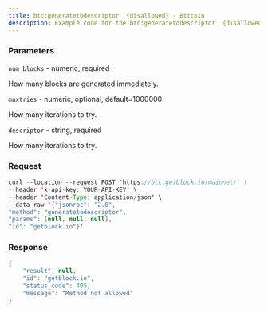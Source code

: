 ```yaml
---
title: btc:generatetodescriptor  {disallowed} - Bitcoin
description: Example code for the btc:generatetodescriptor  {disallowed} json-rpc method. Сomplete guide on how to use btc:generatetodescriptor  {disallowed} json-rpc in GetBlock.io Web3 documentation.
---
```


### Parameters


`num_blocks` - numeric, required

How many blocks are generated immediately.

`maxtries` - numeric, optional, default=1000000

How many iterations to try.

`descriptor` - string, required

How many iterations to try.

### Request

``` java
curl --location --request POST 'https://btc.getblock.io/mainnet/' \
--header 'x-api-key: YOUR-API-KEY' \
--header 'Content-Type: application/json' \
--data-raw '{"jsonrpc": "2.0",
"method": "generatetodescriptor",
"params": [null, null, null],
"id": "getblock.io"}'
```

###  Response

``` java
{
    "result": null,
    "id": "getblock.io",
    "status_code": 405,
    "message": "Method not allowed"
}
```

